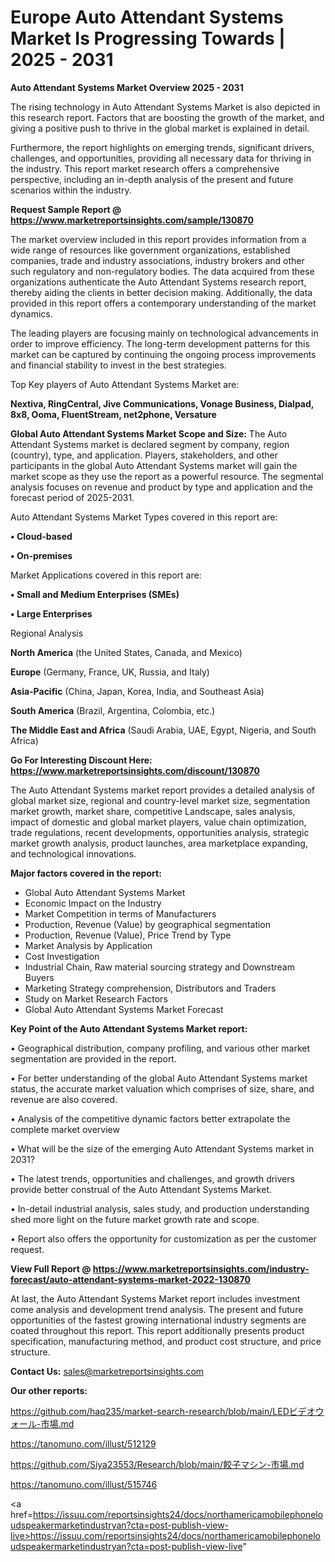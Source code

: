 # Europe Auto Attendant Systems Market Is Progressing Towards | 2025 - 2031

<Strong> Auto Attendant Systems Market Overview 2025 - 2031</strong>

The rising technology in Auto Attendant Systems Market is also depicted in this research report. Factors that are boosting the growth of the market, and giving a positive push to thrive in the global market is explained in detail.

Furthermore, the report highlights on emerging trends, significant drivers, challenges, and opportunities, providing all necessary data for thriving in the industry. This report market research offers a comprehensive perspective, including an in-depth analysis of the present and future scenarios within the industry.

<strong>Request Sample Report @ <a href=https://www.marketreportsinsights.com/sample/130870>https://www.marketreportsinsights.com/sample/130870</a></strong>

The market overview included in this report provides information from a wide range of resources like government organizations, established companies, trade and industry associations, industry brokers and other such regulatory and non-regulatory bodies. The data acquired from these organizations authenticate the Auto Attendant Systems research report, thereby aiding the clients in better decision making. Additionally, the data provided in this report offers a contemporary understanding of the market dynamics.

The leading players are focusing mainly on technological advancements in order to improve efficiency. The long-term development patterns for this market can be captured by continuing the ongoing process improvements and financial stability to invest in the best strategies.

Top Key players of Auto Attendant Systems Market are:

<strong>Nextiva, RingCentral, Jive Communications, Vonage Business, Dialpad, 8x8, Ooma, FluentStream, net2phone, Versature</strong>

<strong><b>Global Auto Attendant Systems Market Scope and Size:</b></strong>
The Auto Attendant Systems market is declared segment by company, region (country), type, and application. Players, stakeholders, and other participants in the global Auto Attendant Systems market will gain the market scope as they use the report as a powerful resource. The segmental analysis focuses on revenue and product by type and application and the forecast period of 2025-2031.

Auto Attendant Systems Market Types covered in this report are:

<strong>• Cloud-based

• On-premises</strong>

Market Applications covered in this report are:

<strong>• Small and Medium Enterprises (SMEs)

• Large Enterprises</strong> 

Regional Analysis

<strong>North America</strong> (the United States, Canada, and Mexico)

<strong>Europe</strong> (Germany, France, UK, Russia, and Italy)

<strong>Asia-Pacific</strong> (China, Japan, Korea, India, and Southeast Asia)

<strong>South America</strong> (Brazil, Argentina, Colombia, etc.)

<strong>The Middle East and Africa</strong> (Saudi Arabia, UAE, Egypt, Nigeria, and South Africa)

<strong>Go For Interesting Discount Here: <a href=https://www.marketreportsinsights.com/discount/130870>https://www.marketreportsinsights.com/discount/130870</a></strong>

The Auto Attendant Systems market report provides a detailed analysis of global market size, regional and country-level market size, segmentation market growth, market share, competitive Landscape, sales analysis, impact of domestic and global market players, value chain optimization, trade regulations, recent developments, opportunities analysis, strategic market growth analysis, product launches, area marketplace expanding, and technological innovations.

<strong><b>Major factors covered in the report:</b></strong>
<ul>
  <li>Global Auto Attendant Systems Market </li>
  <li>Economic Impact on the Industry</li>
  <li>Market Competition in terms of Manufacturers</li>
  <li>Production, Revenue (Value) by geographical segmentation</li>
  <li>Production, Revenue (Value), Price Trend by Type</li>
  <li>Market Analysis by Application</li>
  <li>Cost Investigation</li>
  <li>Industrial Chain, Raw material sourcing strategy and Downstream Buyers</li>
  <li>Marketing Strategy comprehension, Distributors and Traders</li>
  <li>Study on Market Research Factors</li>
  <li>Global Auto Attendant Systems Market Forecast</li>
</ul>

<strong><b>Key Point of the Auto Attendant Systems Market report:</b></strong>

• Geographical distribution, company profiling, and various other market segmentation are provided in the report.

• For better understanding of the global Auto Attendant Systems market status, the accurate market valuation which comprises of size, share, and revenue are also covered.

• Analysis of the competitive dynamic factors better extrapolate the complete market overview

• What will be the size of the emerging Auto Attendant Systems market in 2031?

• The latest trends, opportunities and challenges, and growth drivers provide better construal of the Auto Attendant Systems Market.

• In-detail industrial analysis, sales study, and production understanding shed more light on the future market growth rate and scope.

• Report also offers the opportunity for customization as per the customer request.

<strong><b>View Full Report @ <a href=https://www.marketreportsinsights.com/industry-forecast/auto-attendant-systems-market-2022-130870>https://www.marketreportsinsights.com/industry-forecast/auto-attendant-systems-market-2022-130870</a></b></strong>


At last, the Auto Attendant Systems Market report includes investment come analysis and development trend analysis. The present and future opportunities of the fastest growing international industry segments are coated throughout this report. This report additionally presents product specification, manufacturing method, and product cost structure, and price structure.

<strong>Contact Us:</strong>
sales@marketreportsinsights.com

<strong>Our other reports:</strong>

<a href=https://github.com/haq235/market-search-research/blob/main/LEDビデオウォール-市場.md>https://github.com/haq235/market-search-research/blob/main/LEDビデオウォール-市場.md</a>

<a href=https://tanomuno.com/illust/512129>https://tanomuno.com/illust/512129</a>

<a href=https://github.com/Siya23553/Research/blob/main/餃子マシン-市場.md>https://github.com/Siya23553/Research/blob/main/餃子マシン-市場.md</a>

<a href=https://tanomuno.com/illust/515746>https://tanomuno.com/illust/515746</a>

<a href=https://issuu.com/reportsinsights24/docs/northamericamobilephoneloudspeakermarketindustryan?cta=post-publish-view-live>https://issuu.com/reportsinsights24/docs/northamericamobilephoneloudspeakermarketindustryan?cta=post-publish-view-live</a>"
